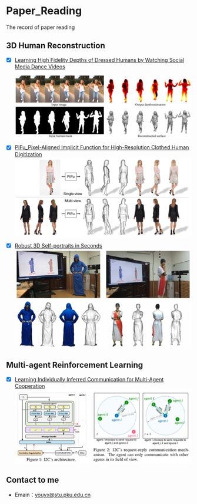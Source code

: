 # Paper_Reading
The record of paper reading

## 3D Human Reconstruction

- [x] [Learning High Fidelity Depths of Dressed Humans by Watching Social Media Dance Videos](./learning)

  ![learning](./covers/learning.png)

- [x] [PIFu_Pixel-Aligned Implicit Function for High-Resolution Clothed Human Digitization](./PIFu)
  ![PIFu](./covers/PIFu.png)

- [x] [Robust 3D Self-portraits in Seconds](./robust)
  ![robust](./covers/robust.png)

## Multi-agent Reinforcement Learning
- [x] [Learning Individually Inferred Communication for Multi-Agent Cooperation](./agent)
  ![agent](./covers/agent.png)

## Contact to me

- Emain：[youyx@stu.pku.edu.cn](mailto:youyx@stu.pku.edu.cn)

